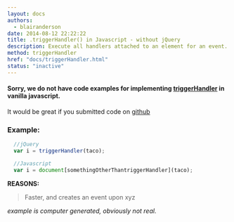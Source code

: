 ```yaml
---
layout: docs
authors:
  - blairanderson
date: 2014-08-12 22:22:22
title: .triggerHandler() in Javascript - without jQuery
description: Execute all handlers attached to an element for an event.
method: triggerHandler
href: "docs/triggerHandler.html"
status: "inactive"
---
```


#### Sorry, we do not have code examples for implementing [triggerHandler](http://api.jquery.com/triggerHandler/) in vanilla javascript.

It would be great if you submitted code on [github](https://github.com/blairanderson/without-jquery/blob/master/docs/triggerHandler.md)

### Example:

```javascript
  //jQuery
  var i = triggerHandler(taco);

  //Javascript
  var i = document[somethingOtherThantriggerHandler](taco);

```

**REASONS:**
> Faster, and creates an event upon xyz

*example is computer generated, obviously not real.*
